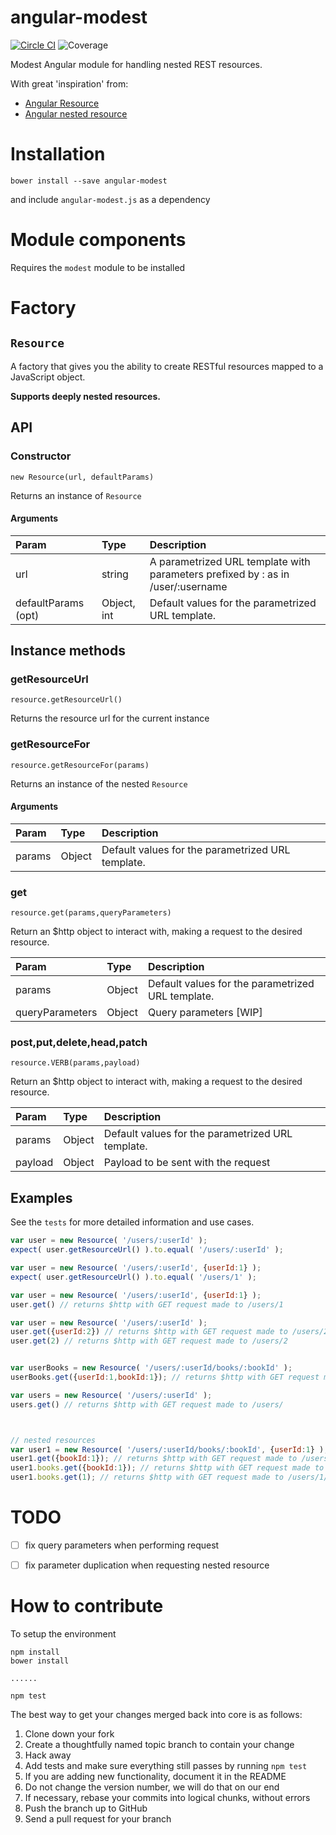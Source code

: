 angular-modest
==============

[![Circle CI](https://circleci.com/gh/christian-fei/angular-modest.svg?style=shield)](https://circleci.com/gh/christian-fei/angular-modest)
![Coverage](https://rawgit.com/christian-fei/angular-modest/master/coverage.svg)

Modest Angular module for handling nested REST resources.

With great 'inspiration' from:
- [Angular Resource](https://github.com/angular/bower-angular-resource)
- [Angular nested resource](https://github.com/roypeled/angular-nested-resource)








# Installation

```
bower install --save angular-modest
```

and include `angular-modest.js` as a dependency









# Module components

Requires the `modest` module to be installed

# Factory

## `Resource`

A factory that gives you the ability to create RESTful resources mapped to a JavaScript object.

**Supports deeply nested resources.**


## API

### Constructor

`new Resource(url, defaultParams)`

Returns an instance of `Resource`

#### Arguments

|       Param         |       Type       |                  Description                                                   |
|:--------------------|:-----------------|:-------------------------------------------------------------------------------|
| url                 | string           | A parametrized URL template with parameters prefixed by : as in /user/:username|
| defaultParams (opt) | Object, int      | Default values for the parametrized URL template.                              |

## Instance methods

### getResourceUrl

`resource.getResourceUrl()`

Returns the resource url for the current instance


### getResourceFor

`resource.getResourceFor(params)`

Returns an instance of the nested `Resource`

#### Arguments

|       Param         |       Type       |                  Description                                                   |
|:--------------------|:-----------------|:-------------------------------------------------------------------------------|
| params              | Object           | Default values for the parametrized URL template.                              |


### get

`resource.get(params,queryParameters)`

Return an $http object to interact with, making a request to the desired resource.

|       Param         |       Type       |                  Description                                                   |
|:--------------------|:-----------------|:-------------------------------------------------------------------------------|
| params              | Object           | Default values for the parametrized URL template.                              |
| queryParameters     | Object           | Query parameters [WIP]                                                         |


### post,put,delete,head,patch

`resource.VERB(params,payload)`

Return an $http object to interact with, making a request to the desired resource.

|       Param         |       Type       |                  Description                                                   |
|:--------------------|:-----------------|:-------------------------------------------------------------------------------|
| params              | Object           | Default values for the parametrized URL template.                              |
| payload             | Object           | Payload to be sent with the request                                            |





## Examples

See the `tests` for more detailed information and use cases.

```javascript
var user = new Resource( '/users/:userId' );
expect( user.getResourceUrl() ).to.equal( '/users/:userId' );

var user = new Resource( '/users/:userId', {userId:1} );
expect( user.getResourceUrl() ).to.equal( '/users/1' );

var user = new Resource( '/users/:userId', {userId:1} );
user.get() // returns $http with GET request made to /users/1

var user = new Resource( '/users/:userId' );
user.get({userId:2}) // returns $http with GET request made to /users/2
user.get(2) // returns $http with GET request made to /users/2


var userBooks = new Resource( '/users/:userId/books/:bookId' );
userBooks.get({userId:1,bookId:1}); // returns $http with GET request made to /users/1/books/1

var users = new Resource( '/users/:userId' );
users.get() // returns $http with GET request made to /users/ 



// nested resources
var user1 = new Resource( '/users/:userId/books/:bookId', {userId:1} );
user1.get({bookId:1}); // returns $http with GET request made to /users/1/books/1
user1.books.get({bookId:1}); // returns $http with GET request made to /users/1/books/1
user1.books.get(1); // returns $http with GET request made to /users/1/books/1

```







# TODO

- [ ] fix query parameters when performing request
- [ ] fix parameter duplication when requesting nested resource








# How to contribute

To setup the environment

```
npm install
bower install

......

npm test
```

The best way to get your changes merged back into core is as follows:

1. Clone down your fork
2. Create a thoughtfully named topic branch to contain your change
3. Hack away
4. Add tests and make sure everything still passes by running `npm test`
5. If you are adding new functionality, document it in the README
6. Do not change the version number, we will do that on our end
7. If necessary, rebase your commits into logical chunks, without errors
8. Push the branch up to GitHub
9. Send a pull request for your branch
